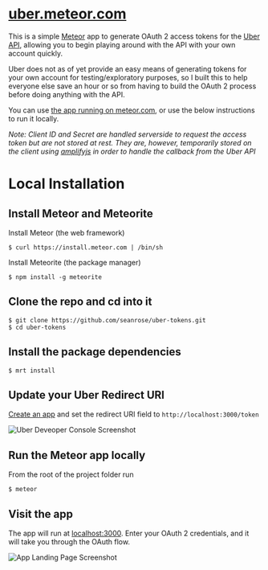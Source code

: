 # [uber.meteor.com](https://uber.meteor.com/)

This is a simple [Meteor](http://docs.meteor.com/) app to generate OAuth 2 access tokens for the [Uber API](https://developer.uber.com/), allowing you to begin playing around with the API with your own account quickly.

Uber does not as of yet provide an easy means of generating tokens for your own account for testing/exploratory purposes, so I built this to help everyone else save an hour or so from having to build the OAuth 2 process before doing anything with the API.

You can use [the app running on meteor.com](https://uber.meteor.com/), or use the below instructions to run it locally.

*Note: Client ID and Secret are handled serverside to request the access token but are not stored at rest. They are, however, temporarily stored on the client using [amplifyjs](http://amplifyjs.com/) in order to handle the callback from the Uber API*

# Local Installation

## Install Meteor and Meteorite

Install Meteor (the web framework)

	$ curl https://install.meteor.com | /bin/sh

Install Meteorite (the package manager)

	$ npm install -g meteorite

## Clone the repo and cd into it

	$ git clone https://github.com/seanrose/uber-tokens.git
	$ cd uber-tokens

## Install the package dependencies

	$ mrt install

## Update your Uber Redirect URI

[Create an app](https://login.uber.com/applications) and set the redirect URI field to `http://localhost:3000/token`

![Uber Deveoper Console Screenshot](https://www.evernote.com/shard/s146/sh/2730806c-afd1-44f3-b8ec-f52ba8cf04c0/061d545717358fc68b83950eba3d75c9/deep/0/8-23-14,-10-43-PM.png)

## Run the Meteor app locally

From the root of the project folder run

	$ meteor

## Visit the app

The app will run at [localhost:3000](http://localhost:3000). Enter your OAuth 2 credentials, and it will take you through the OAuth flow.

![App Landing Page Screenshot](https://www.evernote.com/shard/s146/sh/14042655-8ed3-40ec-92ae-5004b669acd5/2829c526952958a06bfffc0faa5b34ea/deep/0/8-23-14,-10-49-PM.png)

